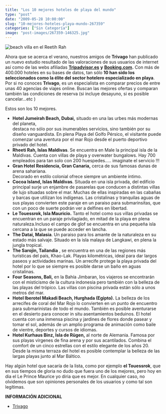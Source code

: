 ```yaml
---
title: "Los 10 mejores hoteles de playa del mundo"
type: "post"
date: "2009-05-28 10:00:00"
slug: "10-mejores-hoteles-playa-mundo-267359"
categories: ["Sin Categoría"]
image: "post-images/267359-146325.jpg"
---
```


![beach villa en el Reetih Rah](post-images/267359-146325.jpg "beach villa en el Reetih Rah")

Ahora que se acerca el verano, nuestros amigos de **Trivago** han publicado un nuevo estudio resultado de las valoraciones de sus usuarios de internet así como de las webs afiliadas [**Tripadvisor.es**](http://www.tripadvisor.es) **y** [**Booking.com**](http://www.booking.com)**.** Con más de 400.000 hoteles en su bases de datos, tan sólo **10 han sido los seleccionados como la élite del sector hotelero especializado en playa**. Por si no conoces **Trivago**, es un especialista en comparar precios de entre unas 40 agencias de viajes online. Buscan las mejores ofertas y comparan también las condiciones de reserva (si incluye desayuno, si es posible cancelar...etc )

Estos son los 10 mejores.

- **Hotel Jumeirah Beach, Dubai,** situado en una las urbes más modernas del planeta,   
    destaca no sólo por sus inumerables servicios, sino también por su diseño vanguardista. En plena Playa del Golfo Pérsico, el visitante puede comenzar una aventura por el mar Rojo desde el puerto deportivo privado del hotel.
- **Rheeti Rah, Islas Maldivas**. Se encuentra en Male la principal isla de la Maldivas. Cuenta con villas de playa y overwater bungalows. Hay 700 empleados para tan solo con 200 huespedes..... imaginate el servicio !!!
- **Gran Hotel Residencia, Gran Canaria,** cerca de sus famosas dunas de arena sahariana.   
    Decorado en estilo colonial ofrece siempre un ambiente íntimo.
- **Cocoa Island, Islas Maldivas**. Situada en una isla privada, del edificio principal surje un enjambre de pasarelas que conducen a distintas villas de lujo situadas sobre el mar. Muchas de ellas inspiradas en las cabañas y barcas que utilizan los indígenas. Las cristalinas y tranquilas aguas de sus playas convierten este paraje en un paraiso para submarinsitas, que con un poco de suerte podrán ver a delfines en libertad.
- **Le Touessrok, Isla Mauricio.** Tanto el hotel como sus villas privadas se encuentran en un paraje privilagiado, en mitad de la playa en plena naturaleza.Incluso el campo de glof se encuentra en una pequeña isla cercana a la que se puede acceder en lancha.
- **The Datai, Malasia**. Un paraiso para los amante de la naturaleza en su estado más salvaje. Situado en la isla malaya de Langkawi, en plena la jungla tropical.
- **The Sarojin, Tailandia** , se encuentra en una de las regiones más turísticas del país, Khao-Lak. Playas kilométricas, ideal para dar largos paseos y actividades marinas. Un arrecife protege la playa privada del hotel por lo que se siempre es posible darse un baño en aguas cristalinas.
- **Four Seasons, Bali,** en la Bahía Jimbaran, los viajeros se encontrarán con el misticismo de la cultura indonesia pero también con la belleza de las playas del trópico. Las villas con piscina privada están sólo a unos metros del mar.
- **Hotel Iberotel Makadi Beach, Hurghada (Egipto).** La belleza de los arrecifes de coral del Mar Rojo lo convierten en un punto de encuentro para submarinistas de todo el mundo. También es posible aventurarse en el desierto para conocer in situ asentamientos beduinos. El hotel cuenta con una inmensa piscina y jardines de flores donde pasear y tomar el sol, además de un amplio programa de animación como baile de vientre, deportes y cursos de idiomas.
- **Hotel Kurhaus Binz, Isla de Rügen,** al norte de Alemania. Famosa por sus playas virgenes de fina arena y por sus acantilados. Combina el comfort de un cinco estrellas con el estilo elegante de los años 20. Desde la misma terraza del hotel es posible contemplar la belleza de las largas playas junto al Mar Báltico.

 Hay algún hotel que sacaría de la lista, como por ejemplo **el Touessrok**, que en sus tiempos de gloria no dudo que fuera uno de los mejores, pero hoy en dia el Le Prince Maurice yo diria que es mejor. En cualquier caso, no olvidemos que son opiniones personales de los usuarios y como tal son legítimas.

 **INFORMACIÓN ADICIONAL**

- [Trivago](http://www.trivago.es)